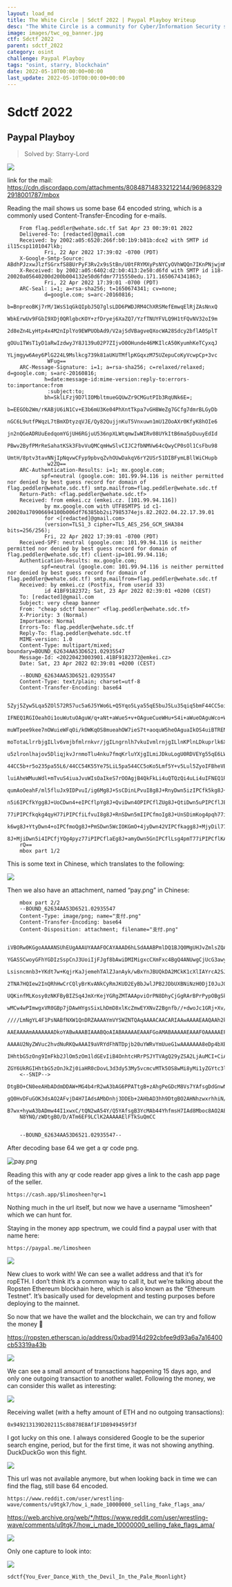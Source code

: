 ```yaml
---
layout: load_md
title: The White Circle | Sdctf 2022 | Paypal Playboy Writeup
desc: "The White Circle is a community for Cyber/Information Security students, enthusiasts and professionals. You can discuss anything related to Security, share your knowledge with others, get help when you need it and proceed further in your journey with amazing people from all over the world."
image: images/twc_og_banner.jpg
ctf: Sdctf 2022
parent: sdctf_2022
category: osint
challenge: Paypal Playboy
tags: "osint, starry, blockchain"
date: 2022-05-10T00:00:00+00:00
last_update: 2022-05-10T00:00:00+00:00
---
```


<h1 class="heading card-title white-text">Sdctf 2022</h1>


## Paypal Playboy
> Solved by: Starry-Lord

![](https://i.imgur.com/fLmviX8.png)


link for the mail: https://cdn.discordapp.com/attachments/808487148332122144/969683292918001787/mbox

Reading the mail shows us some base 64 encoded string, which is a commonly used Content-Transfer-Encoding for e-mails.

```
    From flag.peddler@wehate.sdc.tf Sat Apr 23 00:39:01 2022
    Delivered-To: [redacted]@gmail.com
    Received: by 2002:a05:6520:266f:b0:1b9:b81b:dce2 with SMTP id il15csp1101047lkb;
            Fri, 22 Apr 2022 17:39:02 -0700 (PDT)
    X-Google-Smtp-Source: ABdhPJzxwJlzfSGrxfS8BUrPyF3Rv2x9sStBn/U0tFRYMXyPsNYCyOVhWQQn7IKnPNjwjmMRrzkp
    X-Received: by 2002:a05:6402:d2:b0:413:2e50:d6fd with SMTP id i18-20020a05640200d200b004132e50d6fdmr7715550edu.171.1650674341863;
            Fri, 22 Apr 2022 17:39:01 -0700 (PDT)
    ARC-Seal: i=1; a=rsa-sha256; t=1650674341; cv=none;
            d=google.com; s=arc-20160816;
            b=BnpreoBKj7rM/1WsS1qGkQIpbJ5Q7glsLDD6PWDJRM4ChXRSMefEmwqElRjZAsNnxQ
             WbkErwUv9FGbI9XDj0QRlgbcKOY+zfDryej6XaZQ7/YzfTNUYFVLQ9H1tFQvNV32oI9m
             2d8eZn4LyHtp4x4M2nIplYo9EWPUObAd9/V2ajSdVBagveQXocWA28Sdcy2bflA0SplT
             gOUu1TWsT1yD1aRwIzdwyJY8J139u02P7ZIjvO0OHunde46MKIlcA50KyumhKeTCyxqJ
             YLjmgyw6Aey6PlG224L9Mslkcg739k81aUKUTMflpKGqxzM75UZepuCoKyVcwpCp+3vc
             WFug==
    ARC-Message-Signature: i=1; a=rsa-sha256; c=relaxed/relaxed; d=google.com; s=arc-20160816;
            h=date:message-id:mime-version:reply-to:errors-to:importance:from
             :subject:to;
            bh=SklLFzj9D7lIOMbltmueGQUwZr9CMGutPIb3RqUNk6E=;
            b=EEGOb2Wm/rKABjU6iN1Cv+E3b6mU3Ke04PhXntTkpa7vGH8WeZg7GCfg7dmrBLGyDb
             nGC6L9utfPWqzL7tBmXDtyzqVJE/Qy82QujjnKuT5Vnxuwn1mU1ZOoAXr0KfyK8hOIe6
             jn2nQGeADRUuEedqomYGjUH6RGjuU536npXLWtqmwIwWIRv08UYkItB6ma5pDuuyEdId
             PBwv2ByfPMrReSahatKSk3FbvVuQMCqmHwSlvCIJC2fbNMVw64cQwyCP0sOl1CsFbu98
             UmtH/8ptv3tavNNjIpNqvwCFyp9pbvqZvhOUwDakqV6rY2USr51DIBFymLBllWiCHupb
             w2ZQ==
    ARC-Authentication-Results: i=1; mx.google.com;
           spf=neutral (google.com: 101.99.94.116 is neither permitted nor denied by best guess record for domain of flag.peddler@wehate.sdc.tf) smtp.mailfrom=flag.peddler@wehate.sdc.tf
    Return-Path: <flag.peddler@wehate.sdc.tf>
    Received: from emkei.cz (emkei.cz. [101.99.94.116])
            by mx.google.com with UTF8SMTPS id c1-20020a170906694100b006df76385bb2si7985374ejs.82.2022.04.22.17.39.01
            for <[redacted]@gmail.com>
            (version=TLS1_3 cipher=TLS_AES_256_GCM_SHA384 bits=256/256);
            Fri, 22 Apr 2022 17:39:01 -0700 (PDT)
    Received-SPF: neutral (google.com: 101.99.94.116 is neither permitted nor denied by best guess record for domain of flag.peddler@wehate.sdc.tf) client-ip=101.99.94.116;
    Authentication-Results: mx.google.com;
           spf=neutral (google.com: 101.99.94.116 is neither permitted nor denied by best guess record for domain of flag.peddler@wehate.sdc.tf) smtp.mailfrom=flag.peddler@wehate.sdc.tf
    Received: by emkei.cz (Postfix, from userid 33)
            id 41BF9182372; Sat, 23 Apr 2022 02:39:01 +0200 (CEST)
    To: [redacted]@gmail.com
    Subject: very cheap banner
    From: "cheap sdctf banner" <flag.peddler@wehate.sdc.tf>
    X-Priority: 3 (Normal)
    Importance: Normal
    Errors-To: flag.peddler@wehate.sdc.tf
    Reply-To: flag.peddler@wehate.sdc.tf
    MIME-version: 1.0
    Content-Type: multipart/mixed; boundary=BOUND_62634AA53D6521.02935547
    Message-Id: <20220423003901.41BF9182372@emkei.cz>
    Date: Sat, 23 Apr 2022 02:39:01 +0200 (CEST)
    
    --BOUND_62634AA53D6521.02935547
    Content-Type: text/plain; charset=utf-8
    Content-Transfer-Encoding: base64
    
    5Zyj5Zyw5Lqa5ZOl572R57uc5a6J5YWo6L+Q5Yqo5Lya55qE5buJ5Lu35qiq5bmF44CC5oiQ5Li6
    IFNEQ1RGIOeahOi1ouWutuOAguW/q+aNt+aWueS+v+OAgueCueWHu+S4i+aWueOAguWco+WcsOS6
    muWTpee9kee7nOWuieWFqOi/kOWKqOS8mueahOW7ieS7t+aoquW5heOAguaIkOS4uiBTRENURiDn
    moTotaLlrrbjgILlv6vmjbfmlrnkvr/jgILngrnlh7vkuIvmlrnjgILlnKPlnLDkuprlk6XnvZHn
    u5zlronlhajov5DliqjkvJrnmoTlu4nku7fmqKrluYXjgILmiJDkuLogU0RDVEYg55qE6LWi5a62
    44CC5b+r5o235pa55L6/44CC54K55Ye75LiL5pa544CC5oKo5Lmf5Y+v5Lul5ZyoIFBheVBhbOaI
    luiAheWMuuWdl+mTvuS4iuaJvuWIsOaIkeS7rOOAgjB4QkFkLi4uQTQzQi4uLi4uIFNEQ1RGe+S8
    qumAoOeahF/ml5fluJx9IDPvuI/ig6Mg8J+SsCDinLPvuI8g8J+RnyDwn5izIPCfk5kg8J+NkyDw
    n5i6IPCfkYgg8J+UoCDwn4+eIPCflpYg8J+QviDwn4OPIPCflZUg8J+QtiDwn5uPIPCflJEg4p2H
    77iPIPCfkqkg4qyH77iPIPCfiLfvuI8g8J+RnSDwn5mIIPCfmoIg8J+UnSDimKog4pqh77iPIPCf
    k6wg8J+YtyDwn4+oIPCfmoQg8J+PmSDwn5WcIOKGmO+4jyDwn42VIPCfkagg8J+MjyDil77vuI8g
    8J+MjiDwn5i4IPCfjYQg4pyz77iPIPCflaEg8J+amyDwn5GnIPCflLsg4pmT77iPIPCflKAg8J+Y
    rQ==
    mbox part 1/2
```

This is some text in Chinese, which translates to the following:

![](https://i.imgur.com/0fXEGHS.png)

Then we also have an attachment, named “pay.png” in Chinese:

```
    mbox part 2/2
    --BOUND_62634AA53D6521.02935547
    Content-Type: image/png; name="支付.png"
    Content-Transfer-Encoding: base64
    Content-Disposition: attachment; filename="支付.png"
    
    iVBORw0KGgoAAAANSUhEUgAAAUYAAAFOCAYAAAD6hLSdAAABPmlDQ1BJQ0MgUHJvZmlsZQAAKJFj
    YGASSCwoyGFhYGDIzSspCnJ3UoiIjFJgf8bAwiDMIMigxcCXmFxc4BgQ4ANUwgCjUcG3awyMIPqy
    Lsisncmnb3+YKdt7w+KqjrKaJjemehTAlZJanAyk/wBxYnJBUQkDA2MCkK1cXlIAYrcA2SJFQEcB
    2TNA7HQIew2InQRhHwCrCQlyBrKvANkCyRmJKUD2EyBbJwlJPB2JDbUXBNiNzH0DjI0JuJQMUJJa
    UQKinfMLKosy0zNKFByBIZSq4JmXrKejYGRgZMTAAApviOrPN8DhyCjGgRArBPrPypOBgSkXIZYQ
    wMCw4wPImwgxVR0GBp7jDAwHYgsSixLhDmD8xlKcZmwEYXNvZ2Bgnfb//+dwoJc1GRj+Xv////f2
    ////LmNgYL4F1PsNABfNXW1QnDRZAAAAYmVYSWZNTQAqAAAACAACARIAAwAAAAEAAQAAh2kABAAA
    AAEAAAAmAAAAAAADkoYABwAAABIAAABQoAIABAAAAAEAAAFGoAMABAAAAAEAAAFOAAAAAEFTQ0lJ
    AAAAU2NyZWVuc2hvdNuRKQwAAAI9aVRYdFhNTDpjb20uYWRvYmUueG1wAAAAAAA8eDp4bXBtZXRh
    IHhtbG5zOng9ImFkb2JlOm5zOm1ldGEvIiB4OnhtcHRrPSJYTVAgQ29yZSA2LjAuMCI+CiAgIDxy
    ZGY6UkRGIHhtbG5zOnJkZj0iaHR0cDovL3d3dy53My5vcmcvMTk5OS8wMi8yMi1yZGYtc3ludGF4
    <--SNIP-->
    DtgBO+CN0eeAHbADdmDDAW+MG4b4rR2wA3bAG6PPATtgB+zAhgPeGDcM8Vs7YAfsgDdGnwN2wA7Y
    gQ0HvDFuGOK3dsAO2AFvjD4H7IAdsAMbDnhj3DDEb+2AHbAD3hh9DtgBO2AHNhzwxrhhiN/aATtg
    B7wx+hywA3bADmw44I1xwxC/tQN2wA54Y/Q5YAfsgB3YcMAb44YhfmsH7IAd8Mboc8AO2AE7sOGA
    N8YNQ/zWDtgBO/D/ATm6EF9LClK2AAAAAElFTkSuQmCC
    
    
    --BOUND_62634AA53D6521.02935547--
```

After decoding base 64 we get a qr code png.

![pay.png](https://paper-attachments.dropbox.com/s_3E49052B8F52EA38C938769F2417404AD8A57EF722BEF30D334ECAEE6FFC2A1C_1652046711586_pay.png)

Reading this with any qr code reader app gives a link to the cash app page of the seller.

```
https://cash.app/$limosheen?qr=1
```

Nothing much in the url itself, but now we have a username “limosheen” which we can hunt for.

Staying in the money app spectrum, we could find a paypal user with that name here:

```
https://paypal.me/limosheen
```

![](https://i.imgur.com/D2fHhvt.png)

New clues to work with! We can see a wallet address and that it’s for ropETH. I don’t think it’s a common way to call it, but we’re talking about the Ropsten Ethereum blockhain here, which is also known as the “Ethereum Testnet”. It’s basically used for development and testing purposes before deploying to the mainnet.

So now that we have the wallet and the blockchain, we can try and follow the money 💸 

https://ropsten.etherscan.io/address/0xbad914d292cbfee9d93a6a7a16400cb53319a43b

![](https://i.imgur.com/pbtME73.png)

We can see a small amount of transactions happening 15 days ago, and only one outgoing transaction to another wallet. Following the money, we can consider this wallet as interesting:

![](https://i.imgur.com/gTcCkTa.png)

Receiving wallet (with a hefty amount of ETH and no outgoing transactions):

```
0x949213139D202115c8b878E8Af1F1D8949459f3f
```

I got lucky on this one. I always considered Google to be the superior search engine, period, but for the first time, it was not showing anything. DuckDuckGo won this fight.

![](https://i.imgur.com/UHCfccV.png)

This url was not available anymore, but when looking back in time we can find the flag, still base 64 encoded.

```
https://www.reddit.com/user/wrestling-wave/comments/u9tgk7/how_i_made_10000000_selling_fake_flags_ama/
```

https://web.archive.org/web/*/https://www.reddit.com/user/wrestling-wave/comments/u9tgk7/how_i_made_10000000_selling_fake_flags_ama/

![](https://i.imgur.com/VyuuzMC.png)

Only one capture to look into:

![](https://i.imgur.com/7zP0eUe.png)

```
sdctf{You_Ever_Dance_With_the_Devil_In_the_Pale_Moonlight}
```
